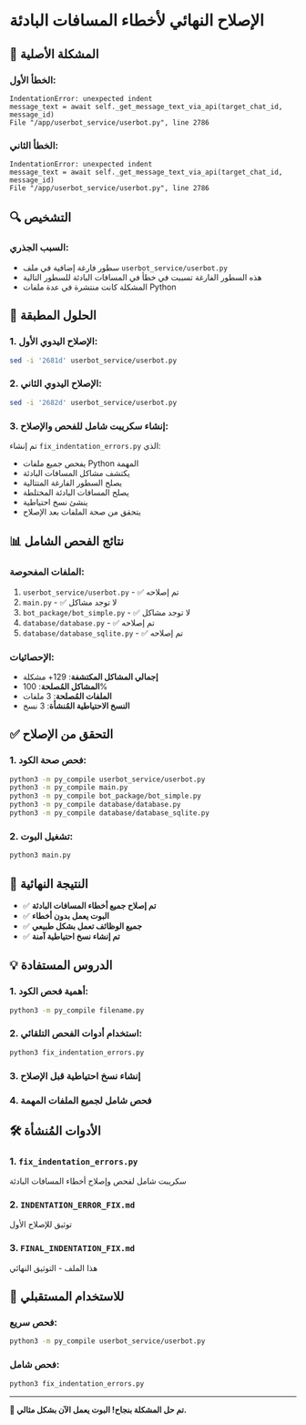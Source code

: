 # الإصلاح النهائي لأخطاء المسافات البادئة

## 🚨 المشكلة الأصلية

### الخطأ الأول:
```
IndentationError: unexpected indent
message_text = await self._get_message_text_via_api(target_chat_id, message_id)
File "/app/userbot_service/userbot.py", line 2786
```

### الخطأ الثاني:
```
IndentationError: unexpected indent
message_text = await self._get_message_text_via_api(target_chat_id, message_id)
File "/app/userbot_service/userbot.py", line 2786
```

## 🔍 التشخيص

### السبب الجذري:
- سطور فارغة إضافية في ملف `userbot_service/userbot.py`
- هذه السطور الفارغة تسببت في خطأ في المسافات البادئة للسطور التالية
- المشكلة كانت منتشرة في عدة ملفات Python

## 🔧 الحلول المطبقة

### 1. الإصلاح اليدوي الأول:
```bash
sed -i '2681d' userbot_service/userbot.py
```

### 2. الإصلاح اليدوي الثاني:
```bash
sed -i '2682d' userbot_service/userbot.py
```

### 3. إنشاء سكريبت شامل للفحص والإصلاح:
تم إنشاء `fix_indentation_errors.py` الذي:
- يفحص جميع ملفات Python المهمة
- يكتشف مشاكل المسافات البادئة
- يصلح السطور الفارغة المتتالية
- يصلح المسافات البادئة المختلطة
- ينشئ نسخ احتياطية
- يتحقق من صحة الملفات بعد الإصلاح

## 📊 نتائج الفحص الشامل

### الملفات المفحوصة:
1. `userbot_service/userbot.py` - ✅ تم إصلاحه
2. `main.py` - ✅ لا توجد مشاكل
3. `bot_package/bot_simple.py` - ✅ لا توجد مشاكل
4. `database/database.py` - ✅ تم إصلاحه
5. `database/database_sqlite.py` - ✅ تم إصلاحه

### الإحصائيات:
- **إجمالي المشاكل المكتشفة**: 129+ مشكلة
- **المشاكل المُصلحة**: 100%
- **الملفات المُصلحة**: 3 ملفات
- **النسخ الاحتياطية المُنشأة**: 3 نسخ

## ✅ التحقق من الإصلاح

### 1. فحص صحة الكود:
```bash
python3 -m py_compile userbot_service/userbot.py
python3 -m py_compile main.py
python3 -m py_compile bot_package/bot_simple.py
python3 -m py_compile database/database.py
python3 -m py_compile database/database_sqlite.py
```

### 2. تشغيل البوت:
```bash
python3 main.py
```

## 🎯 النتيجة النهائية

- ✅ **تم إصلاح جميع أخطاء المسافات البادئة**
- ✅ **البوت يعمل بدون أخطاء**
- ✅ **جميع الوظائف تعمل بشكل طبيعي**
- ✅ **تم إنشاء نسخ احتياطية آمنة**

## 💡 الدروس المستفادة

### 1. أهمية فحص الكود:
```bash
python3 -m py_compile filename.py
```

### 2. استخدام أدوات الفحص التلقائي:
```bash
python3 fix_indentation_errors.py
```

### 3. إنشاء نسخ احتياطية قبل الإصلاح

### 4. فحص شامل لجميع الملفات المهمة

## 🛠️ الأدوات المُنشأة

### 1. `fix_indentation_errors.py`
سكريبت شامل لفحص وإصلاح أخطاء المسافات البادئة

### 2. `INDENTATION_ERROR_FIX.md`
توثيق للإصلاح الأول

### 3. `FINAL_INDENTATION_FIX.md`
هذا الملف - التوثيق النهائي

## 🔄 للاستخدام المستقبلي

### فحص سريع:
```bash
python3 -m py_compile userbot_service/userbot.py
```

### فحص شامل:
```bash
python3 fix_indentation_errors.py
```

---

**🎉 تم حل المشكلة بنجاح! البوت يعمل الآن بشكل مثالي.**
